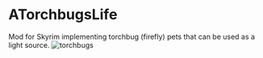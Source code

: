 # ATorchbugsLife
Mod for Skyrim implementing torchbug (firefly) pets that can be used as a light source.
![torchbugs](https://user-images.githubusercontent.com/8377372/179685865-e5db06b3-2a2a-4779-b0ec-ade97251532a.png)
